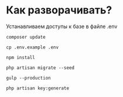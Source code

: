 # Как разворачивать?

Устанавливаем доступы к базе в файле .env

```
composer update

cp .env.example .env

npm install

php artisan migrate --seed

gulp --production

php artisan key:generate
```


